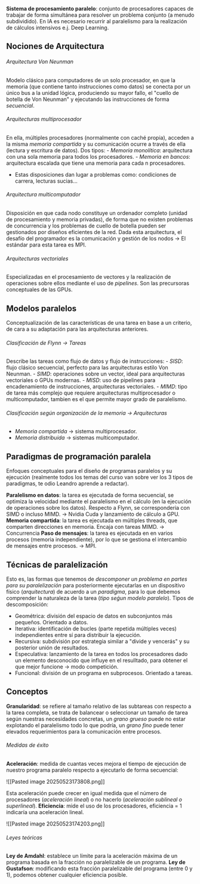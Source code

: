 **Sistema de procesamiento paralelo**: conjunto de procesadores capaces de trabajar de forma simultánea para resolver un problema conjunto (a menudo subdividido). En IA es necesario recurrir al paralelismo para la realización de cálculos intensivos e.j. Deep Learning.

## Nociones de Arquitectura
###### Arquitectura Von Neunman
Modelo clásico para computadores de un solo procesador, en que la memoria (que contiene tanto instrucciones como datos) se conecta por un único bus a la unidad lógica, produciendo su mayor fallo, el "cuello de botella de Von Neunman" y ejecutando las instrucciones de forma *secuencial*.

###### Arquitecturas multiprocesador
En ella, múltiples procesadores (normalmente con caché propia), acceden a la misma *memoria compartida* y su comunicación ocurre a través de ella (lectura y escritura de datos). Dos tipos:
	- *Memoria monolítica*: arquitectura con una sola memoria para todos los procesadores.
	- *Memoria en bancos*: arquitectura escalada que tiene una memoria para cada n procesadores. 

* Estas disposiciones dan lugar a problemas como: condiciones de carrera, lecturas sucias...

###### Arquitectura multicomputador
Disposición en que cada nodo constituye un ordenador completo (unidad de procesamiento y memoria privadas), de forma que no existen problemas de concurrencia y los problemas de cuello de botella pueden ser gestionados por diseños eficientes de la red. Dada esta arquitectura, el desafío del programador es la comunicación y gestión de los nodos -> El estándar para esta tarea es MPI.

###### Arquitecturas vectoriales
Especializadas en el procesamiento de vectores y la realización de operaciones sobre ellos mediante el uso de *pipelines*. Son las precursoras conceptuales de las GPUs.

## Modelos paralelos
Conceptualización de las características de una tarea en base a un criterio, de cara a su adaptación para las arquitecturas anteriores.
###### Clasificación de Flynn -> Tareas
Describe las tareas como flujo de datos y flujo de instrucciones:
	- *SISD*: flujo clásico secuencial, perfecto para las arquitecturas estilo Von Neunman.
	- *SIMD*: operaciones sobre un vector, ideal para arquitecturas vectoriales o GPUs modernas.
	- *MISD*: uso de pipelines para encadenamiento de instrucciones, arquitecturas vectoriales.
	- *MIMD*: tipo de tarea más complejo que requiere arquitecturas multiprocesador o multicomputador, tambien es el que permite mayor grado de paralelismo.

###### Clasificación según organización de la memoria -> Arquitecturas
- *Memoria compartida* -> sistema multiprocesador.
- *Memoria distribuida* -> sistemas multicomputador.

## Paradigmas de programación paralela
Enfoques conceptuales para el diseño de programas paralelos y su ejecución (realmente todos los temas del curso van sobre ver los 3 tipos de paradigmas, te odio Leandro aprende a redactar).

**Paralelismo en datos**: la tarea es ejecutada de forma secuencial, se optimiza la velocidad mediante el paralelismo en el cálculo (en la ejecución de operaciones sobre los datos). Respecto a Flynn, se corresponderia con SIMD o incluso MIMD. -> Nvidia Cuda y lanzamiento de cálculo a GPU.
**Memoria compartida**: la tarea es ejecutada en múltiples threads, que comparten direcciones en memoria. Encaja con tareas MIMD. -> Concurrencia
**Paso de mensajes**: la tarea es ejecutada en en varios procesos (memoria independiente), por lo que se gestiona el intercambio de mensajes entre procesos. -> MPI.

## Técnicas de paralelización
Esto es, las formas que tenemos de *descomponer un problema en partes para su paralelización* para posteriormente ejecutarlas en un dispositivo físico (*arquitectura*) de acuerdo a un *paradigma*, para lo que debemos comprender la naturaleza de la tarea (*tipo seǵun modelo paralelo*).
Tipos de descomposición:

- Geométrica: división del espacio de datos en subconjuntos más pequeños. Orientado a datos.
- Iterativa: identificación de bucles (parte repetida múltiples veces) independientes entre sí para distribuir la ejecución.
- Recursiva: subdivisión por estrategia similar a "divide y vencerás" y su posterior unión de resultados.
- Especulativa: lanzamiento de la tarea en todos los procesadores dado un elemento desconocido que influye en el resulltado, para obtener el que mejor funcione -> modo competición.
- Funcional: división de un programa en subprocesos. Orientado a tareas.

## Conceptos
**Granularidad**: se refiere al tamaño relativo de las subtareas con respecto a la tarea completa, se trata de balancear o seleccionar un tamaño de tarea según nuestras necesidades concretas, un *grano grueso* puede no estar explotando el paralelismo todo lo que podría, un *grano fino* puede tener elevados requerimientos para la comunicación entre procesos.

###### Medidas de éxito
**Aceleración**: medida de cuantas veces mejora el tiempo de ejecución de nuestro programa paralelo respecto a ejecutarlo de forma secuencial: 

![[Pasted image 20250523173808.png]]

Esta aceleración puede crecer en igual medida que el número de procesadores (*aceleración lineal*) o no hacerlo (*aceleración sublineal o superlineal*). 
**Eficiencia**: mide el uso de los procesadores, eficiencia = 1 indicaría una aceleración lineal.

![[Pasted image 20250523174203.png]]
###### Leyes teóricas
**Ley de Amdahl**: establece un límite para la aceleración máxima de un programa basada en la fracción no paralelizable de un programa.
**Ley de Gustafson**: modificando esta fracción paralelizable del programa (entre 0 y 1), podemos obtener cualquier eficiencia posible.
